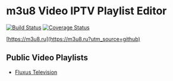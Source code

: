# m3u8 Video IPTV Playlist Editor


[![Build Status](https://travis-ci.org/inoks/m3u8.svg?branch=co)](https://travis-ci.org/inoks/m3u8)
[![Coverage Status](https://coveralls.io/repos/github/inoks/m3u8/badge.svg?branch=master)](https://coveralls.io/github/inoks/m3u8?branch=master)

[https://m3u8.ru](https://m3u8.ru?utm_source=github)

## Public Video Playlists
 - [Fluxus Television](https://fluxustv.blogspot.com/p/iptv.html)
